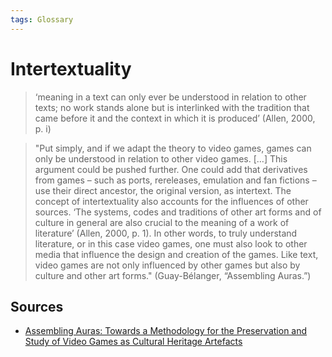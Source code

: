 ```yaml
---
tags: Glossary
---
```

# Intertextuality

> ‘meaning in a text can only ever be understood in relation to other texts; no work stands alone but is interlinked with the tradition that came before it and the context in which it is produced’ (Allen, 2000, p. i)

> "Put simply, and if we adapt the theory to video games, games can only be understood in relation to other video games. […] This argument could be pushed further. One could add that derivatives from games – such as ports, rereleases, emulation and fan fictions – use their direct ancestor, the original version, as intertext. The concept of intertextuality also accounts for the influences of other sources. ‘The systems, codes and traditions of other art forms and of culture in general are also crucial to the meaning of a work of literature’ (Allen, 2000, p. 1). In other words, to truly understand literature, or in this case video games, one must also look to other media that influence the design and creation of the games. Like text, video games are not only influenced by other games but also by culture and other art forms." (Guay-Bélanger, “Assembling Auras.”)

## Sources
- [Assembling Auras: Towards a Methodology for the Preservation and Study of Video Games as Cultural Heritage Artefacts](literature/guay-belangerAssemblingAurasMethodology2022.md)